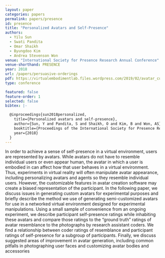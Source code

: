```yaml
---
layout: paper
categories: papers
permalink: papers/presence
id: presence
title: "Personalized Avatars and Self-Presence"
authors: 
  - Yilu Sun
  - Swati Pandita
  - Omar Shaikh
  - Byungdoo Kim
  - Andrea Stevenson Won
venue: "International Society for Presence Research Annual Conference"
venue-shorthand: PRESENCE
year: 2018
url: /papers/persuasive-orderings
pdf: https://virtualembodimentlab.files.wordpress.com/2019/02/avatar_customization_presence2018_camera_ready.pdf
type: conference

featured: false
feature-order: 1
selected: false
bibtex: |-

  @inproceedings{sun2018personalized,
    title={Personalized avatars and self-presence},
    author={Sun, Y and Pandita, S and Shaikh, O and Kim, B and Won, AS},
    booktitle={Proceedings of the International Society for Presence Research Annual Conference},
    year={2018}
  }
---
```


In order to achieve a sense of self-presence in a virtual environment, users are represented by
avatars. While avatars do not have to resemble individual users or even appear human, the avatar
in which a user is embodied in can affect how that user behaves in a virtual environment. Thus,
experiments in virtual reality will often manipulate avatar appearance, including personalizing
avatars and agents so they resemble individual users. However, the customizable features in
avatar creation software may create a biased representation of the participant. In the following
paper, we discuss issues in generating custom avatars for experimental purposes and briefly
describe the method we use of generating semi-customized avatars for use in a networked virtual
environment designed for experimental manipulations. Using a small sample of convenience
from an ongoing experiment, we describe participant self-presence ratings while inhabiting these
avatars and compare those ratings to the “ground truth” ratings of avatar resemblance to the
photographs by research assistant coders. We find a relationship between coder ratings of
resemblance and participant ratings of self-presence for a subgroup of participants. Finally, we
discuss suggested areas of improvement in avatar generation, including common pitfalls in
photographing user faces and customizing avatar bodies and accessories

